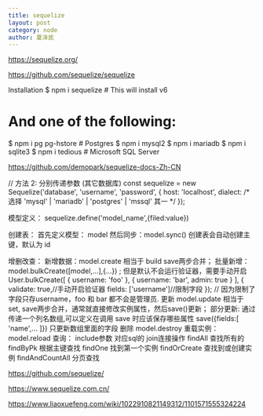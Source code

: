```yaml
---
title: sequelize
layout: post
category: node
author: 夏泽民
---
```

https://sequelize.org/

https://github.com/sequelize/sequelize

Installation
$ npm i sequelize # This will install v6

# And one of the following:
$ npm i pg pg-hstore # Postgres
$ npm i mysql2
$ npm i mariadb
$ npm i sqlite3
$ npm i tedious # Microsoft SQL Server
<!-- more -->
https://github.com/demopark/sequelize-docs-Zh-CN

// 方法 2: 分别传递参数 (其它数据库)
const sequelize = new Sequelize('database', 'username', 'password', {
  host: 'localhost',
  dialect: /* 选择 'mysql' | 'mariadb' | 'postgres' | 'mssql' 其一 */
});

模型定义：
sequelize.define('model_name',{filed:value})

创建表：
首先定义模型： model
然后同步：model.sync()
创建表会自动创建主键，默认为 id

增删改查：
新增数据：model.create 相当于 build save两步合并；
批量新增：model.bulkCreate([model,...],{...}) ;
但是默认不会运行验证器，需要手动开启
 User.bulkCreate([
  { username: 'foo' },
  { username: 'bar', admin: true }
], { validate: true,//手动开启验证器
fields: ['username']//限制字段 
});
// 因为限制了字段只存username，foo 和 bar 都不会是管理员.
更新 model.update
相当于 set, save两步合并，通常就直接修改实例属性，然后save()更新；
部分更新:
通过传递一个列名数组,可以定义在调用 save 时应该保存哪些属性
save({fields:[ 'name',... ]}) 只更新数组里面的字段
删除 model.destroy
重载实例：model.reload
查询：
include参数 对应sql的 join连接操作
findAll 查找所有的
findByPk 根据主键查找
findOne 找到第一个实例
findOrCreate 查找到或创建实例
findAndCountAll 分页查找

https://github.com/sequelize/

https://www.sequelize.com.cn/

https://www.liaoxuefeng.com/wiki/1022910821149312/1101571555324224




